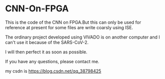 # CNN-On-FPGA
This is the code of the CNN on FPGA.But this can only be used for reference at present for some files are write coarsly using ISE.

The ordinary project developed using VIVADO is on another computer and I can't use it because of the SARS-CoV-2.

I will then perfect it as soon as possible.

If you have any questions, please contact me.

my csdn is https://blog.csdn.net/qq_38798425
